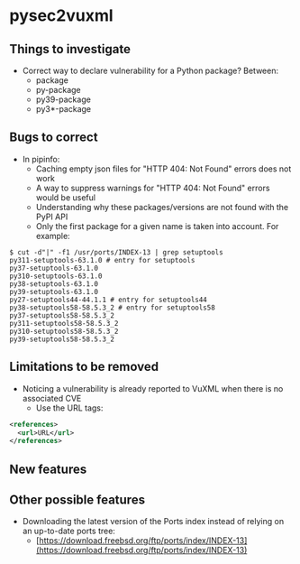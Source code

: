 # pysec2vuxml
## Things to investigate
* Correct way to declare vulnerability for a Python package? Between:
  * package
  * py-package
  * py39-package
  * py3*-package

## Bugs to correct
* In pipinfo:
  * Caching empty json files for "HTTP 404: Not Found" errors does not work
  * A way to suppress warnings for "HTTP 404: Not Found" errors would be useful
  * Understanding why these packages/versions are not found with the PyPI API
  * Only the first package for a given name is taken into account. For example:
```Shell
$ cut -d"|" -f1 /usr/ports/INDEX-13 | grep setuptools
py311-setuptools-63.1.0 # entry for setuptools
py37-setuptools-63.1.0
py310-setuptools-63.1.0
py38-setuptools-63.1.0
py39-setuptools-63.1.0
py27-setuptools44-44.1.1 # entry for setuptools44
py38-setuptools58-58.5.3_2 # entry for setuptools58
py37-setuptools58-58.5.3_2
py311-setuptools58-58.5.3_2
py310-setuptools58-58.5.3_2
py39-setuptools58-58.5.3_2
```

## Limitations to be removed
* Noticing a vulnerability is already reported to VuXML when there is no associated CVE
  * Use the URL tags:
```XML
<references>
  <url>URL</url>
</references>
```

## New features

## Other possible features
* Downloading the latest version of the Ports index instead of relying on an up-to-date ports tree:
  * [https://download.freebsd.org/ftp/ports/index/INDEX-13](https://download.freebsd.org/ftp/ports/index/INDEX-13)
